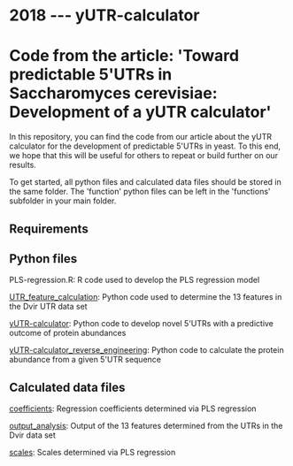 # 2018 --- yUTR-calculator

# Code from the article: 'Toward predictable 5'UTRs in Saccharomyces cerevisiae: Development of a yUTR calculator'

In this repository, you can find the code from our article about the yUTR calculator for the development of predictable 5'UTRs in yeast.
To this end, we hope that this will be useful for others to repeat or build further on our results.

To get started, all python files and calculated data files should be stored in the same folder. The 'function' python files can be left in the 'functions' subfolder in your main folder.

## Requirements



## Python files

PLS-regression.R: R code used to develop the PLS regression model

[UTR_feature_calculation](Code/UTR_feature_calculation.py): Python code used to determine the 13 features in the Dvir UTR data set

[yUTR-calculator](Code/yUTR-calculator.py): Python code to develop novel 5'UTRs with a predictive outcome of protein abundances

[yUTR-calculator_reverse_engineering](yUTR-calculator_reverse_engineering.py): Python code to calculate the protein abundance from a given 5'UTR sequence

## Calculated data files

[coefficients](Calculated_data/coefficients.csv): Regression coefficients determined via PLS regression

[output_analysis](Calculated_data/output_analysis.csv): Output of the 13 features determined from the UTRs in the Dvir data set

[scales](Calculated_data/scales.csv): Scales determined via PLS regression

